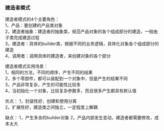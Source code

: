 ### 建造者模式

建造者模式的4个主要角色：  
1，产品：要创建的产品类对象  
2，建造者抽象：建造者的抽象类，规范产品对象的各个组成部分的建造，一般由子类完成建造过程  
3，建造者：具体的builder类，根据不同的业务逻辑，具体化对象各个组成部分的建造  
4，调用者：调用具体的建造者，来创建对象的各个部分  


建造者模式实用场景：  
1，相同的方法，不同的顺序，产生不同的结果  
2，多个零部件，都可以装配到一个对象中，但是产生的结果不同  
3，产品非常复杂，产生的可能性比较多  
4，当初始化一个对象，比较复杂参数多，而且很多产生都具有默认值 

优点：
1，封装性好，创建和使用分离  
2，扩展性好，建造类之间独立，一定程度上解耦

缺点：
1，产生多余的builder对象
2，产品内部发生变动，建造者都需要修改，成本太大


